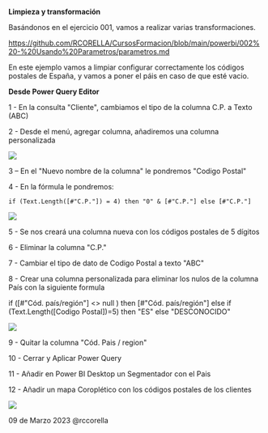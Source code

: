 ﻿

**Limpieza y transformación**

Basándonos en el ejercicio 001, vamos a realizar varias transformaciones.

https://github.com/RCORELLA/CursosFormacion/blob/main/powerbi/002%20-%20Usando%20Parametros/parametros.md


En este ejemplo vamos a limpiar configurar correctamente los códigos postales de España, y vamos a poner el páis en caso de que esté vacio.



**Desde Power Query Editor**


1 - En la consulta "Cliente", cambiamos el tipo de la columna C.P. a Texto (ABC)

2 - Desde el menú, agregar columna, añadiremos una columna personalizada

![](Recursos/columnapersonalizada.png)

3 – En el "Nuevo nombre de la columna" le pondremos "Codigo Postal"

4 - En la fórmula le pondremos:

	if (Text.Length([#"C.P."]) = 4) then "0" & [#"C.P."] else [#"C.P."]

![](Recursos/formula.png)

5 - Se nos creará una columna nueva con los códigos postales de 5 dígitos

6 - Eliminar la columna "C.P."

7 - Cambiar el tipo de dato de Codigo Postal a texto "ABC"

8 - Crear una columna personalizada para eliminar los nulos de la columna País con la siguiente formula

if ([#"Cód. país/región"] <> null ) then [#"Cód. país/región"] else 
   if (Text.Length([Codigo Postal])=5) then 
      "ES" else "DESCONOCIDO"
	  
![](Recursos/columnapais.png)	  


9 - Quitar la columna "Cód. Pais / region"

10 - Cerrar y Aplicar Power Query

11 - Añadir en Power BI Desktop un Segmentador con el Pais

12 - Añadir un mapa Coroplético con los códigos postales de los clientes

![](Recursos/mapa.png)	


09 de Marzo 2023        @rccorella
